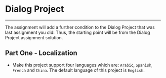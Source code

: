 # Dialog Project
---
The assignment will add a further condition to the Dialog Project that was last assignment you did. Thus, the starting point will be from the Dialog Project assignment solution.

## Part One - Localization 
- Make this project support four languages which are: `Arabic`, `Spanish`, `French` and `China`. The default language of this project is `English`.
